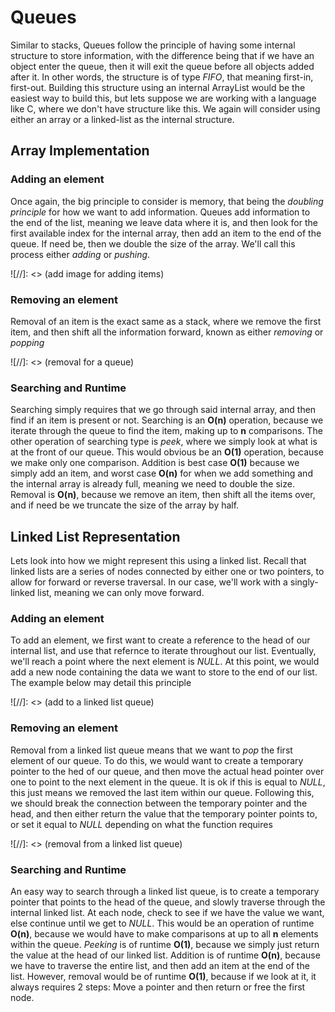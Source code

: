 # Queues

Similar to stacks, Queues follow the principle of having some internal structure to store information, with the difference being that if we have an object enter the queue, then it will exit the queue before all objects added after it. In other words, the structure is of type *FIFO*, that meaning first-in, first-out. Building this structure using an internal ArrayList would be the easiest way to build this, but lets suppose we are working with a language like C, where we don't have structure like this. We again will consider using either an array or a linked-list as the internal structure.

## Array Implementation

### Adding an element
Once again, the big principle to consider is memory, that being the *doubling principle* for how we want to add information. Queues add information to the end of the list, meaning we leave data where it is, and then look for the first available index for the internal array, then add an item to the end of the queue. If need be, then we double the size of the array. We'll call this process either *adding* or *pushing*.

![//]: <> (add image for adding items)

### Removing an element
Removal of an item is the exact same as a stack, where we remove the first item, and then shift all the information forward, known as either *removing* or *popping*

![//]: <> (removal for a queue)

### Searching and Runtime
Searching simply requires that we go through said internal array, and then find if an item is present or not. Searching is an **O(n)** operation, because we iterate through the queue to find the item, making up to **n** comparisons. The other operation of searching type is *peek*, where we simply look at what is at the front of our queue. This would obvious be an **O(1)** operation, because we make only one comparison. Addition is best case **O(1)** because we simply add an item, and worst case **O(n)** for when we add something and the internal array is already full, meaning we need to double the size. Removal is **O(n)**, because we remove an item, then shift all the items over, and if need be we truncate the size of the array by half.

## Linked List Representation
Lets look into how we might represent this using a linked list. Recall that linked lists are a series of nodes connected by either one or two pointers, to allow for forward or reverse traversal. In our case, we'll work with a singly-linked list, meaning we can only move forward.

### Adding an element
To add an element, we first want to create a reference to the head of our internal list, and use that refernce to iterate throughout our list. Eventually, we'll reach a point where the next element is *NULL*. At this point, we would add a new node containing the data we want to store to the end of our list. The example below may detail this principle

![//]: <> (add to a linked list queue)

### Removing an element
Removal from a linked list queue means that we want to *pop* the first element of our queue. To do this, we would want to create a temporary pointer to the hed of our queue, and then move the actual head pointer over one to point to the next element in the queue. It is ok if this is equal to *NULL*, this just means we removed the last item within our queue. Following this, we should break the connection between the temporary pointer and the head, and then either return the value that the temporary pointer points to, or set it equal to *NULL* depending on what the function requires

![//]: <> (removal from a linked list queue)

### Searching and Runtime
An easy way to search through a linked list queue, is to create a temporary pointer that points to the head of the queue, and slowly traverse through the internal linked list. At each node, check to see if we have the value we want, else continue until we get to *NULL*. This would be an operation of runtime **O(n)**, because we would have to make comparisons at up to all **n** elements within the queue. *Peeking* is of runtime **O(1)**, because we simply just return the value at the head of our linked list. Addition is of runtime **O(n)**, because we have to traverse the entire list, and then add an item at the end of the list. However, removal would be of runtime **O(1)**, because if we look at it, it always requires 2 steps: Move a pointer and then return or free the first node.
